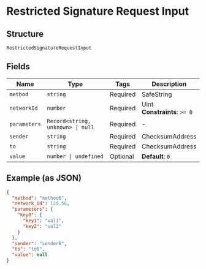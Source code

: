
# Restricted Signature Request Input

## Structure

`RestrictedSignatureRequestInput`

## Fields

| Name | Type | Tags | Description |
|  --- | --- | --- | --- |
| `method` | `string` | Required | SafeString |
| `networkId` | `number` | Required | Uint<br>**Constraints**: `>= 0` |
| `parameters` | `Record<string, unknown> \| null` | Required | - |
| `sender` | `string` | Required | ChecksumAddress |
| `to` | `string` | Required | ChecksumAddress |
| `value` | `number \| undefined` | Optional | **Default**: `0` |

## Example (as JSON)

```json
{
  "method": "method6",
  "network_id": 129.56,
  "parameters": {
    "key0": {
      "key1": "val1",
      "key2": "val2"
    }
  },
  "sender": "sender8",
  "to": "to6",
  "value": null
}
```

